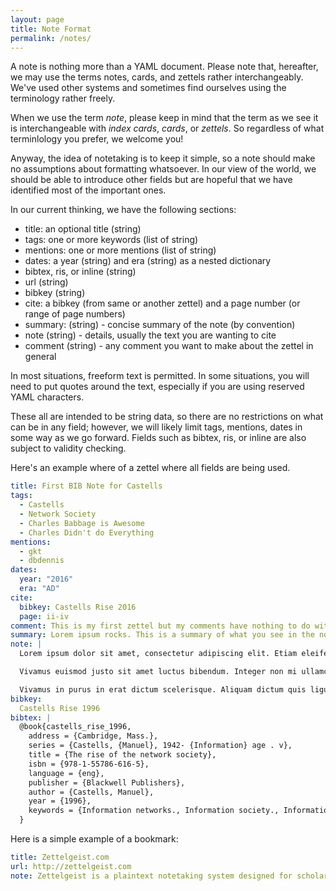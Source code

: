 ```yaml
---
layout: page
title: Note Format
permalink: /notes/
---
```


A note is nothing more than a YAML document. Please note that, hereafter, we may use the terms notes, cards, and zettels rather interchangeably. We've used other systems and sometimes find ourselves using the terminology rather freely.

When we use the term _note_, please keep in mind that the term as we see it is interchangeable with _index cards_, _cards_, or _zettels_. So regardless of what terminlology you prefer, we welcome you!

Anyway, the idea of notetaking is to keep it simple, so a note should make no assumptions about formatting whatsoever. In our view of the world, we should be able to introduce other fields but are hopeful that we have identified most of the important ones.

In our current thinking, we have the following sections:

- title: an optional title (string)
- tags: one or more keywords (list of string)
- mentions: one or more mentions (list of string)
- dates: a year (string) and era (string) as a nested dictionary
- bibtex, ris, or inline (string)
- url (string)
- bibkey (string)
- cite: a bibkey (from same or another zettel) and a page number (or range of page numbers)
- summary: (string) - concise summary of the note (by convention)
- note (string) - details, usually the text you are wanting to cite
- comment (string) - any comment you want to make about the zettel in general

In most situations, freeform text is permitted. In some situations, you will need to put quotes around
the text, especially if you are using reserved YAML characters.

These all are intended to be string data, so there are no restrictions on what can be in any field; however, we will likely limit tags, mentions, dates in some way as we go forward. Fields such as bibtex, ris, or inline are also subject to validity checking.

Here's an example where of a zettel where all fields are being used.

```yaml
title: First BIB Note for Castells
tags:
  - Castells
  - Network Society
  - Charles Babbage is Awesome
  - Charles Didn't do Everything
mentions:
  - gkt
  - dbdennis
dates:
  year: "2016"
  era: "AD"
cite:
  bibkey: Castells Rise 2016
  page: ii-iv
comment: This is my first zettel but my comments have nothing to do with the note itself.
summary: Lorem ipsum rocks. This is a summary of what you see in the note field.
note: |
  Lorem ipsum dolor sit amet, consectetur adipiscing elit. Etiam eleifend est sed diam maximus rutrum. Quisque sit amet imperdiet odio, id tristique libero. Aliquam viverra convallis mauris vel tristique. Cras ac dolor non risus porttitor molestie vel at nisi. Donec vitae finibus quam. Phasellus vehicula urna sed nibh condimentum, ultrices interdum velit eleifend. Nam suscipit dolor eu rutrum fringilla. Sed pulvinar purus purus, sit amet venenatis enim convallis a. Duis fringilla nisl sit amet erat lobortis dictum. Nunc fringilla arcu nec ex blandit, a gravida purus commodo. Vivamus lacinia tellus dui, vel maximus lacus ornare id.

  Vivamus euismod justo sit amet luctus bibendum. Integer non mi ullamcorper enim fringilla vulputate sit amet in urna. Nullam eu sodales ipsum. Curabitur id convallis ex. Duis a condimentum lorem. Nulla et urna massa. Duis in nibh eu elit lobortis vehicula. Mauris congue mauris mollis metus lacinia, ut suscipit mi egestas. Donec luctus ante ante, eget viverra est mollis vitae.

  Vivamus in purus in erat dictum scelerisque. Aliquam dictum quis ligula ac euismod. Mauris elementum metus vel scelerisque feugiat. Vivamus bibendum massa eu pellentesque sodales. Nulla nec lacus dolor. Donec scelerisque, nibh sed placerat gravida, nunc turpis tristique nibh, ac feugiat enim massa ut eros. Nulla finibus, augue egestas hendrerit accumsan, tellus augue tempor eros, in sagittis dolor turpis nec mi. Nunc fringilla mi non malesuada aliquet.
bibkey:
  Castells Rise 1996
bibtex: |
  @book{castells_rise_1996,
    address = {Cambridge, Mass.},
    series = {Castells, {Manuel}, 1942- {Information} age . v},
    title = {The rise of the network society},
    isbn = {978-1-55786-616-5},
    language = {eng},
    publisher = {Blackwell Publishers},
    author = {Castells, Manuel},
    year = {1996},
    keywords = {Information networks., Information society., Information technology Economic aspects., Information technology Social aspects., Technology and civilization.}
  }

```

Here is a simple example of a bookmark:

```yaml
title: Zettelgeist.com
url: http://zettelgeist.com
note: Zettelgeist is a plaintext notetaking system designed for scholarly/research purposes.
```

